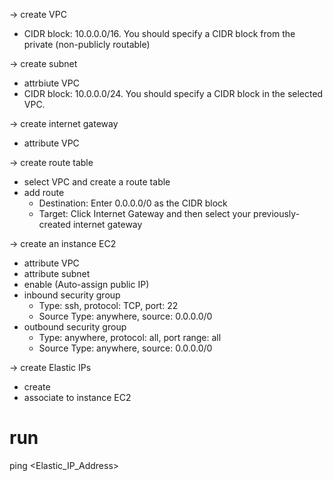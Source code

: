 -> create VPC
  - CIDR block: 10.0.0.0/16. You should specify a CIDR block from the private (non-publicly routable)

-> create subnet
  - attrbiute VPC
  - CIDR block: 10.0.0.0/24. You should specify a CIDR block in the selected VPC.

-> create internet gateway
  - attribute VPC

-> create route table
  - select VPC and create a route table
  - add route
    - Destination: Enter 0.0.0.0/0 as the CIDR block
    - Target: Click Internet Gateway and then select your previously-created internet gateway

-> create an instance EC2
  - attribute VPC
  - attribute subnet
  - enable (Auto-assign public IP)
  - inbound security group
    - Type: ssh, protocol: TCP, port: 22
    - Source Type: anywhere, source: 0.0.0.0/0
  - outbound security group
    - Type: anywhere, protocol: all, port range: all
    - Source Type: anywhere, source: 0.0.0.0/0

-> create Elastic IPs
  - create
  - associate to instance EC2

# run
ping <Elastic_IP_Address>
